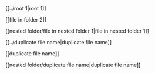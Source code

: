 [[../root 1|root 1]]

[[file in folder 2]]

[[nested folder/file in nested folder 1|file in nested folder 1]]

[[../duplicate file name|duplicate file name]]

[[duplicate file name]]

[[nested folder/duplicate file name|duplicate file name]]
